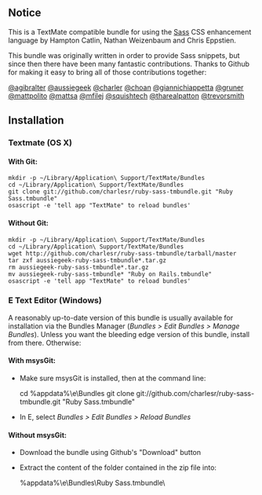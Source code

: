 ## Notice

This is a TextMate compatible bundle for using the [Sass](http://sass-lang.com/) CSS enhancement language by Hampton Catlin, Nathan Weizenbaum and Chris Eppstien.

This bundle was originally written in order to provide Sass snippets, but since then there have been many fantastic contributions. Thanks to Github for making it easy to bring all of those contributions together:

[@agibralter](http://github.com/agibralter)
[@aussiegeek](http://github.com/aussiegeek)
[@charler](http://github.com/charlesr)
[@choan](http://github.com/choan)
[@giannichiappetta](http://github.com/giannichiappetta)
[@gruner](http://github.com/gruner)
[@mattpolito](http://github.com/mattpolito)
[@mattsa](http://github.com/mattsa)
[@mfilej](http://github.com/mfilej)
[@squishtech](http://github.com/squishtech)
[@tharealpatton](http://github.com/tharealpatton)
[@trevorsmith](http://github.com/trevorsmith)

## Installation

### Textmate (OS X)

#### With Git:
    
    mkdir -p ~/Library/Application\ Support/TextMate/Bundles
    cd ~/Library/Application\ Support/TextMate/Bundles
    git clone git://github.com/charlesr/ruby-sass-tmbundle.git "Ruby Sass.tmbundle"
    osascript -e 'tell app "TextMate" to reload bundles'

#### Without Git:
    
    mkdir -p ~/Library/Application\ Support/TextMate/Bundles
    cd ~/Library/Application\ Support/TextMate/Bundles
    wget http://github.com/charlesr/ruby-sass-tmbundle/tarball/master
    tar zxf aussiegeek-ruby-sass-tmbundle*.tar.gz
    rm aussiegeek-ruby-sass-tmbundle*.tar.gz
    mv aussiegeek-ruby-sass-tmbundle* "Ruby on Rails.tmbundle"
    osascript -e 'tell app "TextMate" to reload bundles'

### E Text Editor (Windows)

A reasonably up-to-date version of this bundle is usually available for installation via the Bundles Manager (*Bundles > Edit Bundles > Manage Bundles*). Unless you want the bleeding edge version of this bundle, install from there. Otherwise:
    
#### With msysGit:
  
* Make sure msysGit is installed, then at the command line:
    
    cd %appdata%\e\Bundles
    git clone git://github.com/charlesr/ruby-sass-tmbundle.git "Ruby Sass.tmbundle"

* In E, select *Bundles > Edit Bundles > Reload Bundles*
    
#### Without msysGit:

* Download the bundle using Github's "Download" button
* Extract the content of the folder contained in the zip file into:

    %appdata%\e\Bundles\Ruby Sass.tmbundle\

